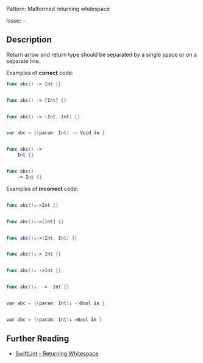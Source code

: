 Pattern: Malformed returning whitespace

Issue: -

## Description

Return arrow and return type should be separated by a single space or on a separate line.

Examples of **correct** code:
```swift
func abc() -> Int {}


func abc() -> [Int] {}


func abc() -> (Int, Int) {}


var abc = {(param: Int) -> Void in }


func abc() ->
    Int {}


func abc()
    -> Int {}

```
Examples of **incorrect** code:
```swift

func abc()↓->Int {}


func abc()↓->[Int] {}


func abc()↓->(Int, Int) {}


func abc()↓-> Int {}


func abc()↓ ->Int {}


func abc()↓  ->  Int {}


var abc = {(param: Int)↓ ->Bool in }


var abc = {(param: Int)↓->Bool in }

```

## Further Reading

* [SwiftLint - Returning Whitespace](https://realm.github.io/SwiftLint/return_arrow_whitespace.html)